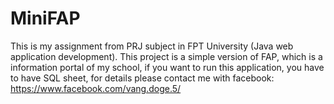 # MiniFAP

This is my assignment from PRJ subject in FPT University (Java web application development). This project is a simple version of FAP, which is a information portal of my school, if you want to run this application, you have to have SQL sheet, for details please contact me with facebook: https://www.facebook.com/vang.doge.5/
